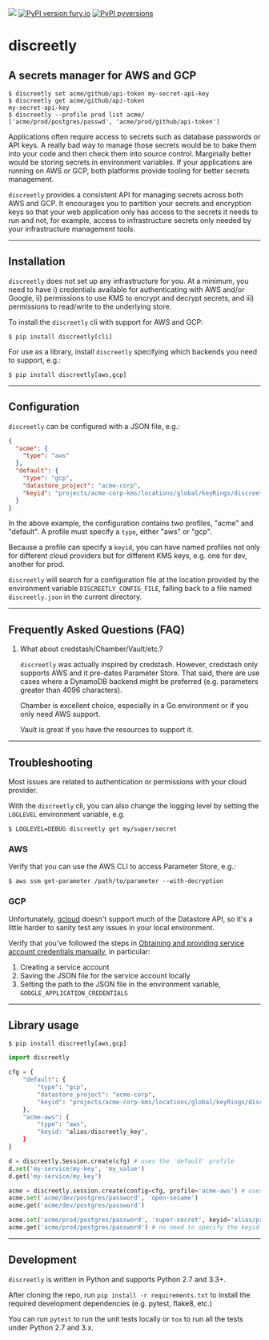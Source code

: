 ![](https://github.com/tra-sg/discreetly/workflows/Tests/badge.svg)
[![PyPI version fury.io](https://badge.fury.io/py/discreetly.svg)](https://pypi.python.org/pypi/discreetly/)
[![PyPI pyversions](https://img.shields.io/pypi/pyversions/discreetly.svg)](https://pypi.python.org/pypi/discreetly/)

# discreetly

## A secrets manager for AWS and GCP

```console
$ discreetly set acme/github/api-token my-secret-api-key
$ discreetly get acme/github/api-token
my-secret-api-key
$ discreetly --profile prod list acme/
['acme/prod/postgres/passwd', 'acme/prod/github/api-token']
```

Applications often require access to secrets such as database passwords or API keys. A really bad way to manage those secrets would be to bake them into your code and then check them into source control. Marginally better would be storing secrets in environment variables. If your applications are running on AWS or GCP, both platforms provide tooling for better secrets management.

`discreetly` provides a consistent API for managing secrets across both AWS and GCP. It encourages you to partition your secrets and encryption keys so that your web application only has access to the secrets it needs to run and not, for example, access to infrastructure secrets only needed by your infrastructure management tools.

---

## Installation

`discreetly` does not set up any infrastructure for you. At a minimum, you need to have i) credentials available for authenticating with AWS and/or Google, ii) permissions to use KMS to encrypt and decrypt secrets, and iii) permissions to read/write to the underlying store.

To install the `discreetly` cli with support for AWS and GCP:

```console
$ pip install discreetly[cli]
```

For use as a library, install `discreetly` specifying which backends you need to support, e.g.:

```console
$ pip install discreetly[aws,gcp]
```

---

## Configuration

`discreetly` can be configured with a JSON file, e.g.:

```json
{
  "acme": {
    "type": "aws"
  },
  "default": {
    "type": "gcp",
    "datastore_project": "acme-corp",
    "keyid": "projects/acme-corp-kms/locations/global/keyRings/discreetly/cryptoKeys/default"
  }
}
```

In the above example, the configuration contains two profiles, "acme" and "default". A profile must specify a `type`, either "aws" or "gcp".

Because a profile can specify a `keyid`, you can have named profiles not only for different cloud providers but for different KMS keys, e.g. one for dev, another for prod.

`discreetly` will search for a configuration file at the location provided by the environment variable `DISCREETLY_CONFIG_FILE`, falling back to a file named `discreetly.json` in the current directory.

---

## Frequently Asked Questions (FAQ)

1. What about credstash/Chamber/Vault/etc.?

   `discreetly` was actually inspired by credstash. However, credstash only supports AWS and it pre-dates Parameter Store. That said, there are use cases where a DynamoDB backend might be preferred (e.g. parameters greater than 4096 characters).

   Chamber is excellent choice, especially in a Go environment or if you only need AWS support.

   Vault is great if you have the resources to support it.

---

## Troubleshooting

Most issues are related to authentication or permissions with your cloud provider.

With the `discreetly` cli, you can also change the logging level by setting the `LOGLEVEL` environment variable, e.g.

```console
$ LOGLEVEL=DEBUG discreetly get my/super/secret
```

### AWS

Verify that you can use the AWS CLI to access Parameter Store, e.g.:

```console
$ aws ssm get-parameter /path/to/parameter --with-decryption
```

### GCP

Unfortunately, [gcloud](https://cloud.google.com/sdk/gcloud/reference/datastore/) doesn't support much of the Datastore API, so it's a little harder to sanity test any issues in your local environment.

Verify that you've followed the steps in [Obtaining and providing service account credentials manually](https://cloud.google.com/docs/authentication/production#obtaining_and_providing_service_account_credentials_manually), in particular:

1. Creating a service account
2. Saving the JSON file for the service account locally
3. Setting the path to the JSON file in the environment variable, `GOOGLE_APPLICATION_CREDENTIALS`

---

## Library usage

```console
$ pip install discreetly[aws,gcp]
```

```python
import discreetly

cfg = {
    "default": {
        "type": "gcp",
        "datastore_project": "acme-corp",
        "keyid": "projects/acme-corp-kms/locations/global/keyRings/discreetly/cryptoKeys/default"
    },
    "acme-aws": {
        "type": "aws",
        "keyid: "alias/discreetly_key",
    }
}

d = discreetly.Session.create(cfg) # uses the 'default' profile
d.set('my-service/my-key', 'my_value')
d.get('my-service/my_key')

acme = discreetly.session.create(config=cfg, profile='acme-aws') # uses the 'acme-aws' profile
acme.set('acme/dev/postgres/password', 'open-sesame')
acme.get('acme/dev/postgres/password')

acme.set('acme/prod/postgres/password', 'super-secret', keyid='alias/prod_key')
acme.get('acme/prod/postgres/password') # no need to specify the keyid for get
```

---

## Development

`discreetly` is written in Python and supports Python 2.7 and 3.3+.

After cloning the repo, run `pip install -r requirements.txt` to install the required development dependencies (e.g. pytest, flake8, etc.)

You can run `pytest` to run the unit tests locally or `tox` to run all the tests under Python 2.7 and 3.x.
